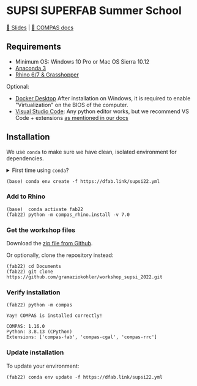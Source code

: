 # SUPSI SUPERFAB Summer School

[🎦 Slides](https://docs.google.com/presentation/d/1YkNU2KeMX9iotR79TOqGxQhPTd6fq15RnppwAX3oJYk/edit) | [📃 COMPAS docs](https://compas.dev)

## Requirements

* Minimum OS: Windows 10 Pro or Mac OS Sierra 10.12
* [Anaconda 3](https://www.anaconda.com/distribution/)
* [Rhino 6/7 & Grasshopper](https://www.rhino3d.com/download)

Optional:

* [Docker Desktop](https://www.docker.com/products/docker-desktop) After installation on Windows, it is required to enable "Virtualization" on the BIOS of the computer.
* [Visual Studio Code](https://code.visualstudio.com/): Any python editor works, but we recommend VS Code + extensions [as mentioned in our docs](https://gramaziokohler.github.io/compas_fab/latest/getting_started.html#working-in-visual-studio-code-1)

## Installation

We use `conda` to make sure we have clean, isolated environment for dependencies.

<details><summary>First time using <code>conda</code>?</summary>
<p>

Make sure you run this at least once:

    (base) conda config --add channels conda-forge

</p>
</details>

    (base) conda env create -f https://dfab.link/supsi22.yml

### Add to Rhino

    (base)  conda activate fab22
    (fab22) python -m compas_rhino.install -v 7.0

### Get the workshop files

Download the [zip file from Github](https://github.com/gramaziokohler/workshop_supsi_2022/archive/refs/heads/main.zip).

Or optionally, clone the repository instead:

    (fab22) cd Documents
    (fab22) git clone https://github.com/gramaziokohler/workshop_supsi_2022.git

### Verify installation

    (fab22) python -m compas

    Yay! COMPAS is installed correctly!

    COMPAS: 1.16.0
    Python: 3.8.13 (CPython)
    Extensions: ['compas-fab', 'compas-cgal', 'compas-rrc']

### Update installation

To update your environment:

    (fab22) conda env update -f https://dfab.link/supsi22.yml
